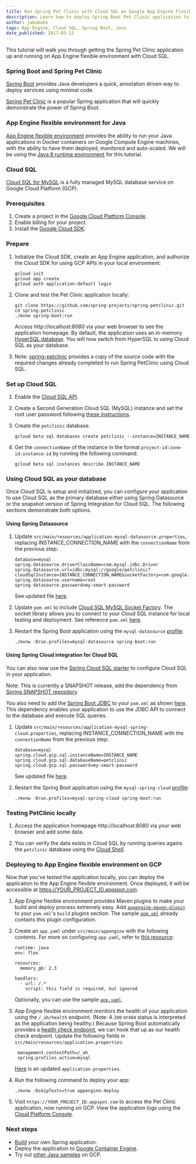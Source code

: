 ```yaml
---
title: Run Spring Pet Clinic with Cloud SQL on Google App Engine Flexible Environment
description: Learn how to deploy Spring Boot Pet Clinic application to Google App Engine flexible environment and use Cloud SQL.
author: jabubake
tags: App Engine, Cloud SQL, Spring Boot, Java
date_published: 2017-05-12
---
```


This tutorial will walk you through getting the Spring Pet Clinic application up
and running on App Engine flexible environment with Cloud SQL.

### Spring Boot and Spring Pet Clinic
[Spring Boot][boot] provides Java developers a quick, annotation driven way to
deploy services using minimal code.

[Spring Pet Clinic][clinic] is a popular Spring application that will quickly
demonstrate the power of Spring Boot.

[boot]: https://projects.spring.io/spring-boot/
[clinic]: https://github.com/spring-projects/spring-petclinic

### App Engine flexible environment for Java

[App Engine flexible environment][flexible] provides the ability to run your
Java applications in Docker containers on Google Compute Engine machines, with
the ability to have them deployed, monitored and auto-scaled. We will be using
the [Java 8 runtime environment][runtime] for this tutorial.

[flexible]: /appengine/docs/flexible/java/
[runtime]: /appengine/docs/flexible/java/dev-java-only

### Cloud SQL

[Cloud SQL for MySQL][mysql] is a fully managed MySQL database service on Google
Cloud Platform (GCP).

[mysql]: /sql/docs/mysql/

### Prerequisites

1.  Create a project in the [Google Cloud Platform Console][console].
1.  Enable billing for your project.
1.  Install the [Google Cloud SDK][sdk].

[console]: https://console.cloud.google.com/
[sdk]: /sdk

### Prepare

1.  Initialize the Cloud SDK, create an App Engine application, and authorize
    the Cloud SDK for using GCP APIs in your local environment:

        gcloud init
        gcloud app create
        gcloud auth application-default login

1.  Clone and test the Pet Clinic application locally:

        git clone https://github.com/spring-projects/spring-petclinic.git
        cd spring-petclinic
        ./mvnw spring-boot:run

    Access http://localhost:8080 via your web browser to see the application
    homepage. By default, the application uses an in-memory
    [HyperSQL database][hyper]. You will now switch from HyperSQL to using Cloud
    SQL as your database.

1. Note: [spring-petclinic][source-path] provides a copy of the source code
 with the required changes already completed to run Spring PetClinic using Cloud SQL.

[hyper]: http://hsqldb.org/

### Set up Cloud SQL

1.  Enable the [Cloud SQL API][api].

1.  Create a Second Generation Cloud SQL (MySQL) instance and set the root user
    password following [these instructions][instructions].

1.  Create the `petclinic` database.

        gcloud beta sql databases create petclinic --instance=INSTANCE_NAME

1.  Get the `connectionName` of the instance in the format
    `project-id:zone-id:instance-id` by running the following command:

        gcloud beta sql instances describe INSTANCE_NAME

### Using Cloud SQL as your database

Once Cloud SQL is setup and initialized, you can configure your application to use Cloud SQL
as the primary database either using Spring Datasource or the snapshot version of
Spring Integration for Cloud SQL. The following sections demonstrate both options.

#### Using Spring Datasource

1.  Update `src/main/resources/application-mysql-datasource.properties`, replacing
    INSTANCE_CONNECTION_NAME with the `connectionName` from the previous step:

        database=mysql
        spring.datasource.driverClassName=com.mysql.jdbc.Driver
        spring.datasource.url=jdbc:mysql://google/petclinic?cloudSqlInstance=INSTANCE_CONNECTION_NAME&socketFactory=com.google.cloud.sql.mysql.SocketFactory
        spring.datasource.username=root
        spring.datasource.password=my-smart-password

    See updated file [here][application-mysql-datasource].

1.  Update `pom.xml` to include [Cloud SQL MySQL Socket Factory][socket].
    The socket library allows you to connect to your Cloud SQL instance for
    local testing and deployment. See reference `pom.xml` [here][pom-spring-datasource-xml].

1.  Restart the Spring Boot application using the `mysql-datasource` [profile][profile]:

        ./mvnw -Drun.profiles=mysql-datasource spring-boot:run

#### Using Spring Cloud integration for Cloud SQL

You can also now use the [Spring Cloud SQL starter](https://github.com/spring-cloud/spring-cloud-gcp/tree/master/spring-cloud-gcp-starters/spring-cloud-gcp-starter-sql)
to configure Cloud SQL in your application.

Note: This is currently a SNAPSHOT release, add the dependency from [Spring SNAPSHOT repository](http://maven.springframework.org/snapshot/).

You also need to add the [Spring Boot JDBC](https://mvnrepository.com/artifact/org.springframework/spring-jdbc/4.3.10.RELEASE)
to your `pom.xml` as shown [here][pom-spring-cloud-xml].
This dependency enables your application to use the JDBC API to connect to the database and execute SQL queries.

1.  Update `src/main/resources/application-mysql-spring-cloud.properties`, replacing
    INSTANCE_CONNECTION_NAME with the `connectionName` from the previous step:
    
        database=mysql
        spring.cloud.gcp.sql.instanceName=INSTANCE_NAME
        spring.cloud.gcp.sql.databaseName=petclinic
        spring.cloud.gcp.sql.password=my-smart-password

    See updated file [here][application-spring-cloud].

1.  Restart the Spring Boot application using the `mysql-spring-cloud` [profile][profile]:

        ./mvnw -Drun.profiles=mysql-spring-cloud spring-boot:run


### Testing PetClinic locally
1.  Access the application homepage http://localhost:8080 via your web browser
    and add some data.

1.   You can verify the data exists in Cloud SQL by running queries agains the
    `petclinic` database using the [Cloud Shell][shell].

[api]: https://console.cloud.google.com/flows/enableapi?apiid=sqladmin
[instructions]: /sql/docs/mysql/create-instance#create-2nd-gen
[socket]: https://mvnrepository.com/artifact/com.google.cloud.sql/mysql-socket-factory
[profile]: http://docs.spring.io/spring-boot/docs/current/maven-plugin/examples/run-profiles.html
[shell]: /sql/docs/mysql/quickstart#connect_to_your_instance_using_the_db_client_client_in_the_cloud_shell

### Deploying to App Engine flexible environment on GCP

Now that you've tested the application locally, you can deploy the application
to the App Engine flexible environment. Once deployed, it will be accessible at
https://YOUR_PROJECT_ID.appspot.com.

1.  App Engine flexible environment provides Maven plugins to make your build
    and deploy process extremely easy.
    Add [`appengine-maven-plugin`][appengine-maven] to your
    `pom.xml`'s `build` plugins section.
    The sample [`pom.xml`][pom-spring-cloud-xml] already contains this plugin configuration.

1.  Create an `app.yaml` under `src/main/appengine` with the following contents.
    For more on configuring `app.yaml`, refer to [this resource][yaml]:

        runtime: java
        env: flex

        resources:
          memory_gb: 2.3

        handlers:
          - url: /.*
            script: this field is required, but ignored

    Optionally, you can use the sample [`app.yaml`][app-yaml].

1.  App Engine flexible environment monitors the health of your application
    using the `/_ah/health` endpoint. (Note: A `200` or`404` status is
    interpreted as the application being healthy.) Because Spring Boot
    automatically provides a [health check endpoint][health], we can hook that
    up as our health check endpoint. Update the following fields in
    `src/main/resources/application.properties`:

         management.contextPath=/_ah
         spring.profiles.active=mysql

    [Here][application-properties] is an updated `application.properties`.

1.  Run the following command to deploy your app:

        ./mvnw -DskipTests=true appengine:deploy

1.  Visit `https://YOUR_PROJECT_ID.appspot.com` to access the Pet Clinic
    application, now running on GCP. View the application logs using the
    [Cloud Platform Console][logs].

### Next steps

- [Build][build] your own Spring application.
- Deploy the application to [Google Container Engine][gke].
- Try out [other Java samples][samples] on GCP.

[source-path]: https://github.com/GoogleCloudPlatform/community/tree/master/tutorials/run-spring-petclinic-on-app-engine-cloudsql/spring-petclinic
[application-mysql-datasource]: https://github.com/GoogleCloudPlatform/community/tree/master/tutorials/run-spring-petclinic-on-app-engine-cloudsql/spring-petclinic/src/main/resources/application-mysql-datasource.properties
[application-spring-cloud]: https://github.com/GoogleCloudPlatform/community/tree/master/tutorials/run-spring-petclinic-on-app-engine-cloudsql/spring-petclinic/src/main/resources/application-mysql-spring-cloud.properties
[pom-spring-cloud-xml]: https://github.com/GoogleCloudPlatform/community/tree/master/tutorials/run-spring-petclinic-on-app-engine-cloudsql/spring-petclinic/pom-spring-cloud.xml
[pom-spring-datasource-xml]: https://github.com/GoogleCloudPlatform/community/tree/master/tutorials/run-spring-petclinic-on-app-engine-cloudsql/spring-petclinic/pom-spring-datasource.xml
[yaml]: /appengine/docs/flexible/java/configuring-your-app-with-app-yaml
[health]: https://docs.spring.io/spring-boot/docs/current/reference/html/production-ready-endpoints.html#production-ready-health
[logs]: https://console.cloud.google.com/logs/viewer
[appengine-maven]: http://mvnrepository.com/artifact/com.google.cloud.tools/appengine-maven-plugin
[app-yaml]: https://github.com/GoogleCloudPlatform/community/tree/master/tutorials/run-spring-petclinic-on-app-engine-cloudsql/spring-petclinic/src/main/appengine/app.yaml
[application-properties]:https://github.com/GoogleCloudPlatform/community/tree/master/tutorials/run-spring-petclinic-on-app-engine-cloudsql/spring-petclinic/src/main/resources/application.properties
[build]: http://start.spring.io/
[gke]: /appengine/docs/flexible/java/run-flex-app-on-gke
[samples]: /java/samples
